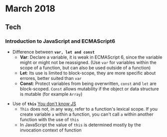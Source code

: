 March 2018
==========

Tech
----

### Introduction to JavaScript and ECMAScript6



* Difference between **`var, let and const`**
   - **Var**: Declare a variable, it is weak in ECMAScript 6, since the variable might or might not be reassigned. (Use `var` for variables within the scope of a function, but can also be used outside of a function)
   - **Let**: Its use is limited to block-scope, they are more specific about errores, better suited than  `var`
   - **Const**: Protect variables from being overwritten, `const` and `let` are block-scoped. `Const` allows mutability if the object or data structure is mutable (for example `Array`)
   

- Use of **`this`** [You don't know JS](https://github.com/getify/You-Dont-Know-JS/blob/master/this%20%26%20object%20prototypes/ch1.md)
   - `This` does not, in any way, refer to a function's lexical scope. If you create variable `a` within a function, you can't call `a` within another function with the use of `this`
   - In JavaScript the value of `this` is determined mostly by the invocation context of function
